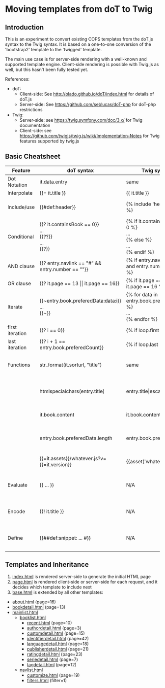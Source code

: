 # Moving templates from doT to Twig

## Introduction

This is an experiment to convert existing COPS templates from the doT.js syntax to the Twig syntax.
It is based on a one-to-one conversion of the 'bootstrap2' template to the 'twigged' template.

The main use case is for server-side rendering with a well-known and supported template engine.
Client-side rendering is possible with Twig.js as well, but this hasn't been fully tested yet.

References:
- doT:
  * Client-side: See http://olado.github.io/doT/index.html for details of doT.js
  * Server-side: See https://github.com/seblucas/doT-php for doT-php restrictions
- Twig:
  * Server-side: see https://twig.symfony.com/doc/3.x/ for Twig documentation
  * Client-side: see https://github.com/twigjs/twig.js/wiki/Implementation-Notes for Twig features supported by twig.js

## Basic Cheatsheet

| Feature | doT syntax | Twig syntax | Remark |
|---------|------------|-------------|--------|
| Dot Notation | it.data.entry | same | |
| Interpolate | {{= it.title }} | {{ it.title }} | |
| Include/use | {{#def:header}} | {% include 'header.html' %} | use include statement |
| Conditional | {{? it.containsBook == 0}}<br>...<br>{{??}}<br>...<br>{{?}} | {% if it.containsBook == 0 %}<br>...<br>{% else %}<br>...<br>{% endif %} | |
| AND clause | {{? entry.navlink == "#" && entry.number == ""}} | {% if entry.navlink == "#" and entry.number == "" %} | |
| OR clause | {{? it.page == 13 \|\| it.page == 16}} | {% if it.page == 13 or it.page == 16 %} | |
| Iterate | {{\~entry.book.preferedData:data:i}}<br>...<br>{{\~}} | {% for data in entry.book.preferedData %}<br>...<br>{% endfor %} | |
| first iteration | {{? i == 0}} | {% if loop.first %} | |
| last iteration | {{? i + 1 == entry.book.preferedCount}} | {% if loop.last %} | |
| Functions | str_format(it.sorturl, "title") | same | for defined Twig functions |
|  | htmlspecialchars(entry.title) | entry.title\|escape | for defined Twig filters |
|  | it.book.content | it.book.content\|raw | for pre-formatted HTML |
|  | entry.book.preferedData.length | entry.book.preferedCount | not supported in doT-php |
|  | {{=it.assets}}/whatever.js?v={{=it.version}} | {{asset('whatever.js')}} | quote issues in doT-php |
| Evaluate | {{ ... }} | N/A | not supported in doT-php |
| Encode | {{! it.title }} | N/A | not supported in doT-php |
| Define | {{##def:snippet: ... #}} | N/A | not supported in doT-php |

## Templates and Inheritance

1. [index.html](index.html) is rendered server-side to generate the initial HTML page
2. [page.html](page.html) is rendered client-side or server-side for each request, and it decides which template to include next
3. [base.html](base.html) is extended by all other templates:
  - [about.html](about.html) (page=16)
  - [bookdetail.html](bookdetail.html) (page=13)
  - [mainlist.html](mainlist.html)
    - [booklist.html](booklist.html)
      - [recent.html](recent.html) (page=10)
      - [authordetail.html](authordetail.html) (page=3)
      - [customdetail.html](customdetail.html) (page=15)
      - [identifierdetail.html](identifierdetail.html) (page=42)
      - [languagedetail.html](languagedetail.html) (page=18)
      - [publisherdetail.html](publisherdetail.html) (page=21)
      - [ratingdetail.html](ratingdetail.html) (page=23)
      - [seriedetail.html](seriedetail.html) (page=7)
      - [tagdetail.html](tagdetail.html) (page=12)
    - [navlist.html](navlist.html)
      - [customize.html](customize.html) (page=19)
      - [filters.html](filters.html) (filter=1)
